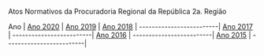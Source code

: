 Atos Normativos da Procuradoria Regional da República 2a. Região

Ano                      |
[Ano 2020](2020/2020.md) |
[Ano 2019](2019/2019.md) |
[Ano 2018](2018/2018.md) |
-------------------------|
[Ano 2017](2017/2017.md) |
-------------------------|
[Ano 2016](2016/2016.md) |
-------------------------|
[Ano 2015](2015/2015.md) |
-------------------------|




